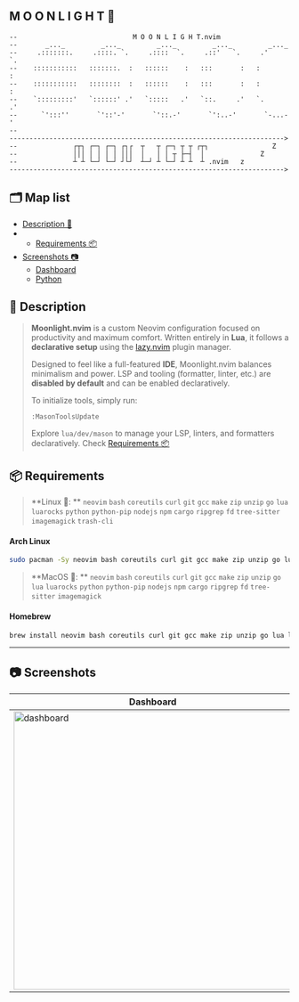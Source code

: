 ## M O O N L I G H T 🌙

```text
--                             M O O N L I G H T.nvim
--       _..._         _..._         _..._         _..._         _..._
--     .:::::::.     .::::. `.     .::::  `.     .::'   `.     .'     `.
--    :::::::::::   :::::::.  :   ::::::    :   :::       :   :         :
--    :::::::::::   ::::::::  :   ::::::    :   :::       :   :         :
--    `:::::::::'   `::::::' .'   `:::::   .'   `::.     .'   `.       .'
--      `':::''       `'::'-'       `'::.-'       `':..-'       `-...-'
--
--------------------------------------------------------------------->
--              ┌┬┐ ┌─┐ ┌─┐ ┌┐┌  ┬   ┬ ┌─┐ ┬ ┬ ┌┬┐                Z
--              │││ │ │ │ │ │││  │   │ │ ┬ ├─┤  │              Z
--              ┴ ┴ └─┘ └─┘ ┘└┘  ┴─┘ ┴ └─┘ ┴ ┴  ┴ .nvim   z
--------------------------------------------------------------------->
```

## 🗂 Map list

- [Description 📝](#-description)
- - [Requirements 📦](#-requirements)
- [Screenshots 📷](#-screenshots)
  - [Dashboard](#-screenshots-dashboard)
  - [Python](#-screenshots-python)

## 📝 Description

> **Moonlight.nvim** is a custom Neovim configuration focused on productivity and maximum comfort.
> Written entirely in **Lua**, it follows a **declarative setup** using the [lazy.nvim](https://github.com/folke/lazy.nvim) plugin manager.
>
> Designed to feel like a full-featured **IDE**, Moonlight.nvim balances minimalism and power.
> LSP and tooling (formatter, linter, etc.) are **disabled by default** and can be enabled declaratively.
>
> To initialize tools, simply run:
>
> ```vim
> :MasonToolsUpdate
> ```
>
> Explore `lua/dev/mason` to manage your LSP, linters, and formatters declaratively.
> Check [Requirements 📦](#-requirements)

## 📦 Requirements

> **Linux 🐧: **
> `neovim` `bash` `coreutils` `curl` `git` `gcc` `make` `zip` `unzip` `go` `lua` `luarocks` `python` `python-pip` `nodejs` `npm` `cargo` `ripgrep` `fd` `tree-sitter` `imagemagick` `trash-cli`

#### Arch Linux

```bash
sudo pacman -Sy neovim bash coreutils curl git gcc make zip unzip go lua luarocks python python-pip nodejs npm cargo ripgrep fd tree-sitter imagemagick trash-cli
```

> **MacOS 🍎: **
> `neovim` `bash` `coreutils` `curl` `git` `gcc` `make` `zip` `unzip` `go` `lua` `luarocks` `python` `python-pip` `nodejs` `npm` `cargo` `ripgrep` `fd` `tree-sitter` `imagemagick`

#### Homebrew

```zsh
brew install neovim bash coreutils curl git gcc make zip unzip go lua luarocks python python-pip nodejs npm cargo ripgrep fd tree-sitter imagemagick
```

---

## 📷 Screenshots

| Dashboard                                                                                                                 | Python                                                                                                                 |
| ------------------------------------------------------------------------------------------------------------------------- | ---------------------------------------------------------------------------------------------------------------------- |
| <img width="500" alt="dashboard" src="https://github.com/user-attachments/assets/4888458f-91f0-47b5-9455-02627d9d9d4c" /> | <img width="500" alt="python" src="https://github.com/user-attachments/assets/e4eeee6f-c12f-46c4-bdbd-33baab7b7556" /> |
